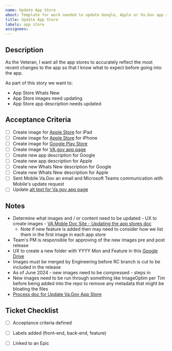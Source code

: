 ```yaml
---
name: Update App Store
about: Template for work needed to update Google, Apple or Va.Gov app store content and images 
title: Update App Store
labels: app store
assignees:
---
```



## Description 
As the Veteran, I want all the app stores to accurately reflect the most recent changes to the app so that I know what to expect before going into the app. 

As part of this story we want to: 

<!-- List the desired outcome(s) for this ticket -->  
-  App Store Whats New
-  App Store images need updating
-  App Store app description needs updated 

## Acceptance Criteria
<!-- Add a checkbox for each item required to fulfill the user story/issue. -->  

- [ ]  Create image for [Apple Store](https://apps.apple.com/us/app/va-health-and-benefits/id1559609596?platform=iphone) for iPad
- [ ]  Create image for [Apple Store](https://apps.apple.com/us/app/va-health-and-benefits/id1559609596?platform=iphone) for iPhone
- [ ]  Create image for [Google Play Store](https://play.google.com/store/apps/details?id=gov.va.mobileapp&hl=en_US&gl=US)
- [ ]  Create image for [VA.gov app page ](https://mobile.va.gov/app/va-health-and-benefits)
- [ ]  Create new app description for Google
- [ ]  Create new app description for Apple
- [ ]  Create new Whats New description for Google
- [ ]  Create new Whats New description for Apple
- [ ]  Sent Mobile.Va.Gov an email and Microsoft Teams communication with Mobile's update request
- [ ]  Update [alt text for Va.gov app page](https://github.com/department-of-veterans-affairs/va.gov-team/blob/master/products/va-mobile-app/Teams/QA%20and%20Release/Release%20Management%20/Go%20to%20Market/VA.Gov%20App%20Store%20Page/Images%20In%20Use/Alt%20Text%20Image.md)

## Notes 
- Determine what images and / or content need to be updated - UX to create images - [VA Moble Doc Site - Updating the app stores doc ](https://department-of-veterans-affairs.github.io/va-mobile-app/docs/Operations/Updating%20the%20App%20Stores#designer-update-the-app-store-images)
   - Note if new feature is added then may need to consider how we list them in the first image in each app store 
- Team's PM is responsible for approving of the new images pre and post release
- UX to create a new folder with YYYY Mon and Feature in this [Google Drive](https://drive.google.com/drive/folders/1t_WOjaZkJKNR9oXEMczjtIePAFef2ym6)
- Images must be merged by Engineering before RC branch is cut to be included in the release
- As of June 2024 - new images need to be compressed - steps in 
- New images need to be run through something like ImageOptim per Tim before being added into the repo to remove any metadata that might be bloating the files
- [Process doc for Update Va.Gov App Store ](https://github.com/department-of-veterans-affairs/va.gov-team/tree/master/products/va-mobile-app/releases/Va.Gov%20APp%20Store)

 


## Ticket Checklist

- [ ] Acceptance criteria defined
- [ ] Labels added (front-end, back-end, feature)
- [ ] Linked to an Epic

